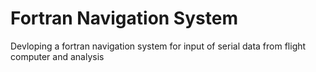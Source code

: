 # Fortran Navigation System
Devloping a fortran navigation system for input of serial data from flight computer and analysis

